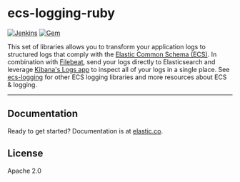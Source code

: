 # ecs-logging-ruby

[![Jenkins](https://apm-ci.elastic.co/buildStatus/icon?job=apm-agent-ruby/ecs-logging-ruby-mbp/master)](https://apm-ci.elastic.co/job/apm-agent-ruby/job/ecs-logging-ruby-mbp/job/master/) [![Gem](https://img.shields.io/gem/v/ecs-logging.svg)](https://rubygems.org/gems/ecs-logging)

This set of libraries allows you to transform your application logs to structured logs that comply with the [Elastic Common Schema (ECS)](https://www.elastic.co/guide/en/ecs/current/ecs-reference.html).
In combination with [Filebeat](https://www.elastic.co/products/beats/filebeat), send your logs directly to Elasticsearch and leverage [Kibana's Logs app](https://www.elastic.co/guide/en/observability/current/monitor-logs.html) to inspect all of your logs in a single place.
See [ecs-logging](https://github.com/elastic/ecs-logging) for other ECS logging libraries and more resources about ECS & logging.

---

## Documentation

Ready to get started? Documentation is at [elastic.co](https://www.elastic.co/guide/en/ecs-logging/ruby/current/index.html).

## License

Apache 2.0
